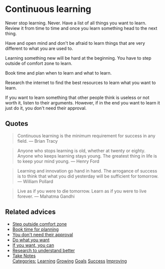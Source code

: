 # Continuous learning

Never stop learning. Never. Have a list of all things you want to learn. Review it from time to time and once you learn something head to the next thing.

Have and open mind and don't be afraid to learn things that are very different to what you are used to.

Learning something new will be hard at the beginning. You have to step outside of comfort zone to learn.

Book time and plan when to learn and what to learn.

Research the internet to find the best resources to learn what you want to learn.

If you want to learn something that other people think is useless or not worth it, listen to their arguments. However, if in the end you want to learn it just do it, you don't need their approval.

## Quotes

> Continuous learning is the minimum requirement for success in any field. ― Brian Tracy

> Anyone who stops learning is old, whether at twenty or eighty. Anyone who keeps learning stays young. The greatest thing in life is to keep your mind young. ― Henry Ford

> Learning and innovation go hand in hand. The arrogance of success is to think that what you did yesterday will be sufficient for tomorrow. ― William Pollard

> Live as if you were to die tomorrow. Learn as if you were to live forever. ― Mahatma Gandhi

## Related advices

- [Step outside comfort zone](../Step%20outside%20the%20Comfort%20Zone/index.md)
- [Book time for planning](../Book%20time%20for%20planning/index.md)
- [You don't need their approval](../You%20don't%20need%20their%20approval/index.md)
- [Do what you want](../Do%20what%20you%20want/index.md)
- [If you want, you can](../If%20you%20want,%20you%20can/index.md)
- [Research to understand better](../Research%20to%20understand%20better/index.md)
- [Take Notes](../Take%20notes/index.md)<br/>[Categories:](../Categories/index.md) [Learning](../Categories/Learning.md) [Growing](../Categories/Growing.md) [Goals](../Categories/Goals.md) [Success](../Categories/Success.md) [Improving](../Categories/Improving.md)